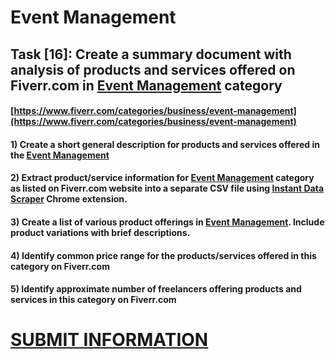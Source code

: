 # Event Management
## Task [16]: Create a summary document with analysis of products and services offered on Fiverr.com in [Event Management](https://www.fiverr.com/categories/business/event-management) category
#### [https://www.fiverr.com/categories/business/event-management](https://www.fiverr.com/categories/business/event-management)
#### 1) Create a short general description for products and services offered in the [Event Management](https://www.fiverr.com/categories/business/event-management)
#### 2) Extract product/service information for [Event Management](https://www.fiverr.com/categories/business/event-management) category as listed on Fiverr.com website into a separate CSV file using [Instant Data Scraper](https://chrome.google.com/webstore/detail/instant-data-scraper/ofaokhiedipichpaobibbnahnkdoiiah) Chrome extension.
#### 3) Create a list of various product offerings in [Event Management](https://www.fiverr.com/categories/business/event-management). Include product variations with brief descriptions.
#### 4) Identify common price range for the products/services offered in this category on Fiverr.com
#### 5) Identify approximate number of freelancers offering products and services in this category on Fiverr.com

# [SUBMIT INFORMATION](https://forms.office.com/r/8AEKjkLxKG)
